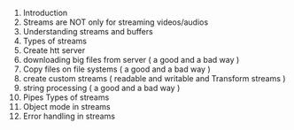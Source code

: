 1. Introduction
2. Streams are NOT only for streaming videos/audios
3. Understanding streams and buffers
4. Types of streams
5. Create htt server
6. downloading big files from server ( a good and a bad way )
7. Copy files on file systems ( a good and a bad way )
8. create custom streams ( readable and writable and Transform streams )
9. string processing ( a good and a bad way )
10. Pipes
 Types of streams
11. Object mode in streams
12. Error handling in streams